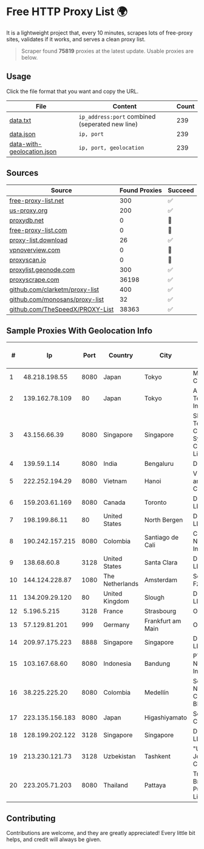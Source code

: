 
# Free HTTP Proxy List 🌍

It is a lightweight project that, every 10 minutes, scrapes lots of free-proxy sites, validates if it works, and serves a clean proxy list.


> Scraper found **75819** proxies at the latest update. Usable proxies are below.

## Usage

Click the file format that you want and copy the URL.


|File|Content|Count|
|----|-------|-----|
|[data.txt](https://raw.githubusercontent.com/themiralay/Proxy-List-World/master/data.txt)|`ip_address:port` combined (seperated new line)|239|
|[data.json](https://raw.githubusercontent.com/themiralay/Proxy-List-World/master/data.json)|`ip, port`|239|
|[data-with-geolocation.json](https://raw.githubusercontent.com/themiralay/Proxy-List-World/master/data-with-geolocation.json)|`ip, port, geolocation`|239|

## Sources

|Source|Found Proxies|Succeed|
|------|-------------|-------|
|[free-proxy-list.net](https://free-proxy-list.net)|300|✅|
|[us-proxy.org](https://www.us-proxy.org)|200|✅|
|[proxydb.net](http://proxydb.net)|0|🚫|
|[free-proxy-list.com](https://free-proxy-list.com/?page=&port=&type%5B%5D=http&type%5B%5D=https&up_time=0&search=Search)|0|🚫|
|[proxy-list.download](https://www.proxy-list.download/HTTP)|26|✅|
|[vpnoverview.com](https://vpnoverview.com/privacy/anonymous-browsing/free-proxy-servers)|0|🚫|
|[proxyscan.io](https://www.proxyscan.io)|0|🚫|
|[proxylist.geonode.com](https://proxylist.geonode.com/api/proxy-list?limit=300&page=1&sort_by=lastChecked&sort_type=desc&protocols=http,https)|300|✅|
|[proxyscrape.com](https://api.proxyscrape.com/v2/?request=displayproxies&protocol=http&timeout=10000&country=all&ssl=all&anonymity=all)|36198|✅|
|[github.com/clarketm/proxy-list](https://raw.githubusercontent.com/clarketm/proxy-list/master/proxy-list-raw.txt)|400|✅|
|[github.com/monosans/proxy-list](https://raw.githubusercontent.com/monosans/proxy-list/main/proxies/http.txt)|32|✅|
|[github.com/TheSpeedX/PROXY-List](https://raw.githubusercontent.com/TheSpeedX/PROXY-List/master/http.txt)|38363|✅|


## Sample Proxies With Geolocation Info

|#|Ip|Port|Country|City|Internet Service Provider|
|-|--|----|-------|----|-------------------------|
|1|48.218.198.55|8080|Japan|Tokyo|Microsoft Corporation|
|2|139.162.78.109|80|Japan|Tokyo|Akamai Technologies, Inc.|
|3|43.156.66.39|8080|Singapore|Singapore|Shenzhen Tencent Computer Systems Company Limited|
|4|139.59.1.14|8080|India|Bengaluru|DIGITALOCEAN|
|5|222.252.194.29|8080|Vietnam|Hanoi|VietNam Post and Telecom Corporation|
|6|159.203.61.169|8080|Canada|Toronto|DigitalOcean, LLC|
|7|198.199.86.11|80|United States|North Bergen|DigitalOcean, LLC|
|8|190.242.157.215|8080|Colombia|Santiago de Cali|Columbus Networks USA, Inc.|
|9|138.68.60.8|3128|United States|Santa Clara|DigitalOcean, LLC|
|10|144.124.228.87|1080|The Netherlands|Amsterdam|Servers Tech Fzco|
|11|134.209.29.120|80|United Kingdom|Slough|DigitalOcean, LLC|
|12|5.196.5.215|3128|France|Strasbourg|OVH SAS|
|13|57.129.81.201|999|Germany|Frankfurt am Main|OVH SAS|
|14|209.97.175.223|8888|Singapore|Singapore|DigitalOcean, LLC|
|15|103.167.68.60|8080|Indonesia|Bandung|PT Kataji Nukami Indonesia|
|16|38.225.225.20|8080|Colombia|Medellín|Somos Networks Colombia S.a.s. BIC|
|17|223.135.156.183|8080|Japan|Higashiyamato|So-net Corporation|
|18|128.199.202.122|3128|Singapore|Singapore|DigitalOcean, LLC|
|19|213.230.121.73|3128|Uzbekistan|Tashkent|"Uzbektelekom" Joint Stock Company|
|20|223.205.71.203|8080|Thailand|Pattaya|Triple T Broadband Public Company Limited|



## Contributing

Contributions are welcome, and they are greatly appreciated! Every
little bit helps, and credit will always be given.

